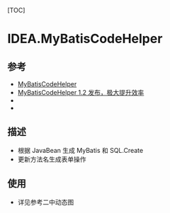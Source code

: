 

[TOC]

# IDEA.MyBatisCodeHelper

## 参考
- [MyBatisCodeHelper](https://plugins.jetbrains.com/plugin/9445-mybatiscodehelper)
- [MyBatisCodeHelper 1.2 发布，极大提升效率](https://www.oschina.net/news/81912/mybatiscodehelper-1-2)
- []()
- []()

## 描述
- 根据 JavaBean 生成 MyBatis 和 SQL.Create
- 更新方法名生成表单操作

## 使用
- 详见参考二中动态图